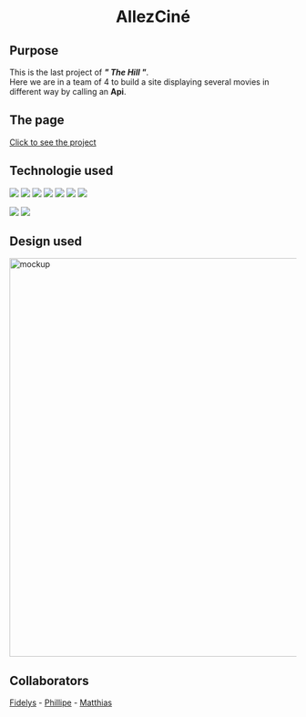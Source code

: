 <h1 align="center">AllezCiné</h1>

<h2>Purpose</h2>

This is the last project of ***" The Hill "***.</br>
Here we are in a team of 4 to build a site displaying several movies in different way by calling an **Api**.

<h2>The page</h2>

[Click to see the project](https://siriez-axel.github.io/AllezCine/)


<h2>Technologie used</h2>
<p>
<img src="https://img.shields.io/badge/HTML5-E34F26?style=for-the-badge&logo=html5&logoColor=white">
<img src="https://img.shields.io/badge/CSS3-1572B6?style=for-the-badge&logo=css3&logoColor=white">
<img src="https://img.shields.io/badge/Sass-CC6699?style=for-the-badge&logo=sass&logoColor=white">
<img src="https://img.shields.io/badge/JavaScript-323330?style=for-the-badge&logo=javascript&logoColor=F7DF1E">
<img src="https://img.shields.io/badge/Figma-F24E1E?style=for-the-badge&logo=figma&logoColor=white">
<img src="https://img.shields.io/badge/GIT-E44C30?style=for-the-badge&logo=git&logoColor=white">                
<img src="https://img.shields.io/badge/GitHub-100000?style=for-the-badge&logo=github&logoColor=white">
</p>
                                                     
                                                       
<p>
<img src="https://img.shields.io/badge/API-Fetch-blue?style=for-the-badge">
<img src="https://img.shields.io/badge/JS-DOM-blue?style=for-the-badge">
</p>
          
<h2>Design used</h2>                                                     
<img src="https://user-images.githubusercontent.com/98603007/161716479-61b82931-6fcc-4575-a30b-f4024f07aece.png" alt="mockup" title="image Title" width="700"/>  

<h2>Collaborators</h2>     

[Fidelys](https://github.com/FidelysNadison) - [Phillipe](https://github.com/philouLeF) - [Matthias](https://github.com/MatthiasUrgu)
